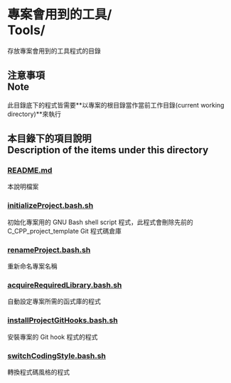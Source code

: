 # 專案會用到的工具/<br>Tools/
存放專案會用到的工具程式的目錄

## 注意事項<br />Note
此目錄底下的程式皆需要**以專案的根目錄當作當前工作目錄(current working directory)**來執行

## 本目錄下的項目說明<br />Description of the items under this directory
### [README.md](README.md)
本說明檔案

### [initializeProject.bash.sh](initializeProject.bash.sh)
初始化專案用的 GNU Bash shell script 程式，此程式會刪除先前的 C_CPP_project_template Git 程式碼倉庫

### [renameProject.bash.sh](renameProject.bash.sh)
重新命名專案名稱

### [acquireRequiredLibrary.bash.sh](acquireRequiredLibrary.bash.sh)
自動設定專案所需的函式庫的程式

### [installProjectGitHooks.bash.sh](installProjectGitHooks.bash.sh)
安裝專案的 Git hook 程式的程式

### [switchCodingStyle.bash.sh](switchCodingStyle.bash.sh)
轉換程式碼風格的程式

